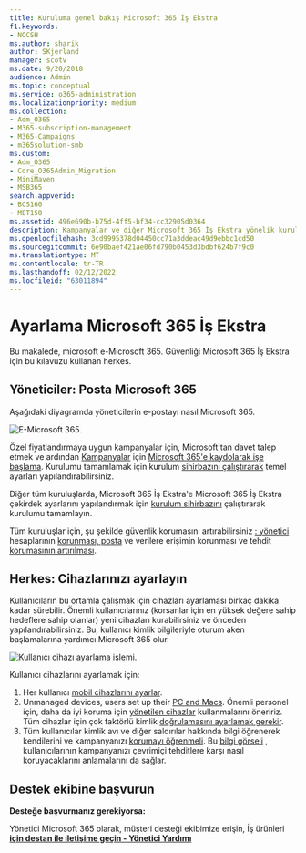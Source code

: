 ```yaml
---
title: Kuruluma genel bakış Microsoft 365 İş Ekstra
f1.keywords:
- NOCSH
ms.author: sharik
author: SKjerland
manager: scotv
ms.date: 9/20/2018
audience: Admin
ms.topic: conceptual
ms.service: o365-administration
ms.localizationpriority: medium
ms.collection:
- Adm_O365
- M365-subscription-management
- M365-Campaigns
- m365solution-smb
ms.custom:
- Adm_O365
- Core_O365Admin_Migration
- MiniMaven
- MSB365
search.appverid:
- BCS160
- MET150
ms.assetid: 496e690b-b75d-4ff5-bf34-cc32905d0364
description: Kampanyalar ve diğer Microsoft 365 İş Ekstra yönelik kuruluma genel bakış
ms.openlocfilehash: 3cd9995378d04450cc71a3ddeac49d9ebbc1cd50
ms.sourcegitcommit: 6e90baef421ae06fd790b0453d3bdbf624b7f9c0
ms.translationtype: MT
ms.contentlocale: tr-TR
ms.lasthandoff: 02/12/2022
ms.locfileid: "63011894"
---
```

# <a name="set-up-microsoft-365-business-premium"></a>Ayarlama Microsoft 365 İş Ekstra

Bu makalede, microsoft e-Microsoft 365. Güvenliği Microsoft 365 İş Ekstra için bu kılavuzu kullanan herkes.

## <a name="admins-set-up-microsoft-365"></a>Yöneticiler: Posta Microsoft 365

Aşağıdaki diyagramda yöneticilerin e-postayı nasıl Microsoft 365.

![E-Microsoft 365.](../media/M365-democracy-SetUpProcess.png)

Özel fiyatlandırmaya uygun kampanyalar için, Microsoft'tan davet talep etmek ve ardından [Kampanyalar](https://m365forcampaigns.microsoft.com/) için [Microsoft 365'e kaydolarak işe başlama](m365-campaigns-sign-up.md). Kurulumu tamamlamak için kurulum [sihirbazını çalıştırarak](../business/set-up.md?toc=/microsoft-365/campaigns/toc.json) temel ayarları yapılandırabilirsiniz.

Diğer tüm kuruluşlarda, Microsoft 365 İş Ekstra'e Microsoft 365 İş Ekstra çekirdek [](../admin/admin-overview/sign-up-for-office-365.md)ayarlarını yapılandırmak için [kurulum sihirbazını](../business/set-up.md?toc=/microsoft-365/campaigns/toc.json) çalıştırarak kurulumu tamamlayın.

Tüm kuruluşlar için, şu şekilde güvenlik korumasını artırabilirsiniz [: yönetici](m365-campaigns-protect-admin-accounts.md) hesaplarının [korunması, posta](m365-campaigns-conditional-access.md) ve verilere erişimin korunması ve tehdit [korumasının artırılması](m365-campaigns-increase-protection.md).

## <a name="everyone-set-up-your-devices"></a>Herkes: Cihazlarınızı ayarlayın

Kullanıcıların bu ortamla çalışmak için cihazları ayarlaması birkaç dakika kadar sürebilir. Önemli kullanıcılarınız (korsanlar için en yüksek değere sahip hedeflere sahip olanlar) yeni cihazları kurabilirsiniz ve önceden yapılandırabilirsiniz. Bu, kullanıcı kimlik bilgileriyle oturum aken başlamalarına yardımcı Microsoft 365 olur.

![Kullanıcı cihazı ayarlama işlemi.](../media/m365-democracy-user-device-setup.png)
  
Kullanıcı cihazlarını ayarlamak için:

1. Her kullanıcı [mobil cihazlarını ayarlar](../business/set-up-mobile-devices.md?toc=%2Fmicrosoft-365%2Fcampaigns%2Ftoc.json).
2. Unmanaged devices, users set up their [PC and Macs](m365-campaigns-protect-pcs-macs.md).
Önemli personel için, daha da iyi koruma için [yönetilen cihazlar](../business/set-up-windows-devices.md?toc=/microsoft-365/campaigns/toc.json) kullanmalarını öneririz. Tüm cihazlar için çok faktörlü kimlik [doğrulamasını ayarlamak gerekir](m365-campaigns-multifactor-authentication.md).
3. Tüm kullanıcılar kimlik avı ve diğer saldırılar hakkında bilgi öğrenerek kendilerini ve kampanyanızı [korumayı öğrenmeli](m365-campaigns-phishing-and-attacks.md). Bu [bilgi görseli](m365-campaigns-protect-campaign-infographic.md) , kullanıcılarının kampanyanızı çevrimiçi tehditlere karşı nasıl koruyacaklarını anlamalarını da sağlar.

## <a name="contact-support"></a>Destek ekibine başvurun

 **Desteğe başvurmanız gerekiyorsa:**
  
Yönetici Microsoft 365 olarak, müşteri desteği ekibimize erişin, İş ürünleri **[için destan ile iletişime geçin - Yönetici Yardımı](../business-video/get-help-support.md)**
